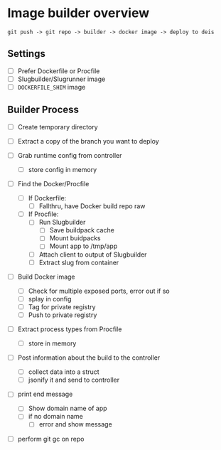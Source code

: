# Image builder overview

```
git push -> git repo -> builder -> docker image -> deploy to deis
```

## Settings

- [ ] Prefer Dockerfile or Procfile
- [ ] Slugbuilder/Slugrunner image
- [ ] `DOCKERFILE_SHIM` image

## Builder Process

- [ ] Create temporary directory
- [ ] Extract a copy of the branch you want to deploy
- [ ] Grab runtime config from controller
  - [ ] store config in memory
- [ ] Find the Docker/Procfile
  - [ ] If Dockerfile:
    - [ ] Fallthru, have Docker build repo raw
  - [ ] If Procfile:
    - [ ] Run Slugbuilder
      - [ ] Save buildpack cache
      - [ ] Mount buidpacks
      - [ ] Mount app to /tmp/app
    - [ ] Attach client to output of Slugbuilder
    - [ ] Extract slug from container
- [ ] Build Docker image
  - [ ] Check for multiple exposed ports, error out if so
  - [ ] splay in config
  - [ ] Tag for private registry
  - [ ] Push to private registry
- [ ] Extract process types from Procfile
  - [ ] store in memory
- [ ] Post information about the build to the controller
  - [ ] collect data into a struct
  - [ ] jsonify it and send to controller
- [ ] print end message
  - [ ] Show domain name of app
  - [ ] if no domain name
    - [ ] error and show message
- [ ] perform git gc on repo


